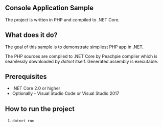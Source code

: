 ## Console Application Sample

The project is written in PHP and compiled to .NET Core.

## What does it do?

The goal of this sample is to demonstrate simpliest PHP app in .NET.

The PHP sources are compiled to .NET Core by Peachpie compiler which is seamlessly downloaded by *dotnet* itself. Generated assembly is executable.

## Prerequisites

- .NET Core 2.0 or higher
- Optionally - Visual Studio Code or Visual Studio 2017

## How to run the project

1. `dotnet run`
